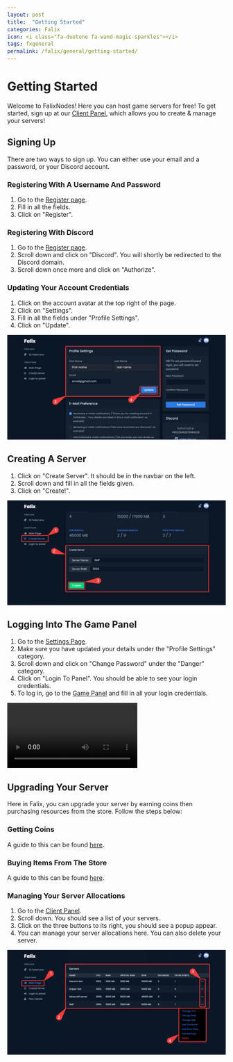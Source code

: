 ```yaml
---
layout: post
title:  "Getting Started"
categories: Falix
icon: <i class="fa-duotone fa-wand-magic-sparkles"></i>
tags: fxgeneral
permalink: /falix/general/getting-started/
---
```


# Getting Started

Welcome to FalixNodes! Here you can host game servers for free! To get started, sign up at our [Client Panel](https://client.falixnodes.net/auth/register), which allows you to create & manage your servers!

## Signing Up
There are two ways to sign up. You can either use your email and a password, or your Discord account.

### Registering With A Username And Password

1. Go to the [Register page](https://client.falixnodes.net/auth/register).
2. Fill in all the fields.
3. Click on "Register".

### Registering With Discord

1. Go to the [Register page](https://client.falixnodes.net/auth/register).
2. Scroll down and click on "Discord". You will shortly be redirected to the Discord domain.
3. Scroll down once more and click on "Authorize".

### Updating Your Account Credentials

1. Click on the account avatar at the top right of the page.
2. Click on "Settings".
3. Fill in all the fields under "Profile Settings".
4. Click on "Update".

![image](../../../assets/images/posts/falix/getting-started/updating-account-credentials.png)

## Creating A Server

1. Click on "Create Server". It should be in the navbar on the left.
2. Scroll down and fill in all the fields given.
3. Click on "Create!".

![image](../../../assets/images/posts/falix/getting-started/creating-server.png)

## Logging Into The Game Panel

1. Go to the [Settings Page](https://client.falixnodes.net/profile/settings).
2. Make sure you have updated your details under the "Profile Settings" category.
3. Scroll down and click on "Change Password" under the "Danger" category.
4. Click on "Login To Panel". You should be able to see your login credentials.
5. To log in, go to the [Game Panel](https://panel.falixnodes.net) and fill in all your login credentials.

<video controls preload="auto"><source
 src="../../../assets/videos/getting-started/reset-panel-password.webm" type="video/webm"
 /></video>

## Upgrading Your Server

Here in Falix, you can upgrade your server by earning coins then purchasing resources from the store. Follow the steps below:

### Getting Coins

A guide to this can be found [here](https://help.falixnodes.net/falix/general/getting-coins/).

### Buying Items From The Store

A guide to this can be found [here](https://help.falixnodes.net/falix/general/buying-items-from-the-store/).

### Managing Your Server Allocations

1. Go to the [Client Panel](https://client.falixnodes.net).
2. Scroll down. You should see a list of your servers.
3. Click on the three buttons to its right, you should see a popup appear.
4. You can manage your server allocations here. You can also delete your server.

![image](../../../assets/images/posts/falix/getting-started/managing-allocations.png)